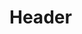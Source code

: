 <!-- TITLE: Les Mathematiques Africaines -->
<!-- SUBTITLE: Présentation des mathématiques Africaines -->

# Header